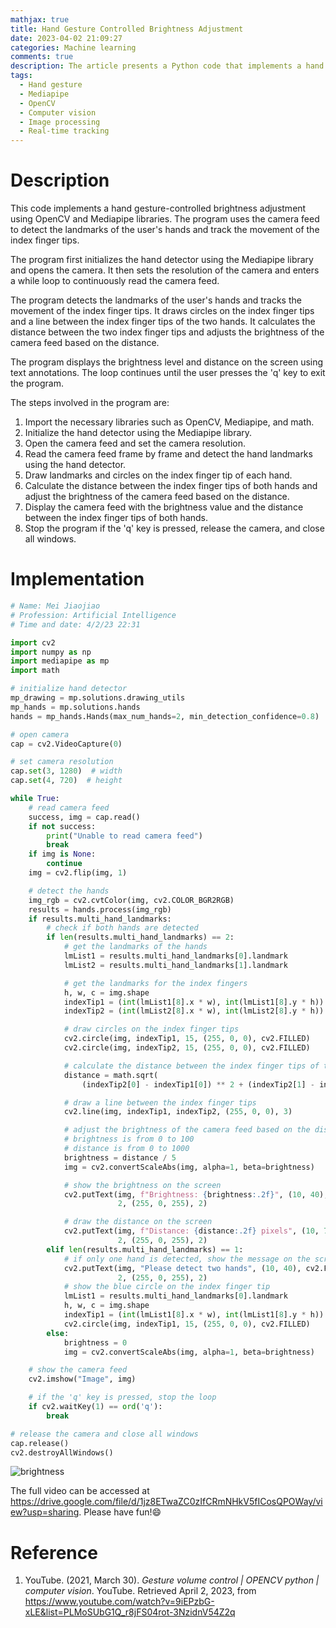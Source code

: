 ```yaml
---
mathjax: true
title: Hand Gesture Controlled Brightness Adjustment
date: 2023-04-02 21:09:27
categories: Machine learning
comments: true
description: The article presents a Python code that implements a hand gesture-controlled brightness adjustment using OpenCV and Mediapipe libraries. The program detects the landmarks of the user's hands and tracks the movement of the index finger tips to adjust the brightness of the camera feed.
tags:
  - Hand gesture
  - Mediapipe
  - OpenCV
  - Computer vision
  - Image processing
  - Real-time tracking
---
```

# Description

This code implements a hand gesture-controlled brightness adjustment using OpenCV and Mediapipe libraries. The program uses the camera feed to detect the landmarks of the user's hands and track the movement of the index finger tips.

The program first initializes the hand detector using the Mediapipe library and opens the camera. It then sets the resolution of the camera and enters a while loop to continuously read the camera feed.

The program detects the landmarks of the user's hands and tracks the movement of the index finger tips. It draws circles on the index finger tips and a line between the index finger tips of the two hands. It calculates the distance between the two index finger tips and adjusts the brightness of the camera feed based on the distance. 

The program displays the brightness level and distance on the screen using text annotations. The loop continues until the user presses the 'q' key to exit the program.

The steps involved in the program are:

1. Import the necessary libraries such as OpenCV, Mediapipe, and math.
2. Initialize the hand detector using the Mediapipe library.
3. Open the camera feed and set the camera resolution.
4. Read the camera feed frame by frame and detect the hand landmarks using the hand detector.
5. Draw landmarks and circles on the index finger tip of each hand.
6. Calculate the distance between the index finger tips of both hands and adjust the brightness of the camera feed based on the distance.
7. Display the camera feed with the brightness value and the distance between the index finger tips of both hands.
8. Stop the program if the 'q' key is pressed, release the camera, and close all windows.

# Implementation
```python
# Name: Mei Jiaojiao
# Profession: Artificial Intelligence
# Time and date: 4/2/23 22:31

import cv2
import numpy as np
import mediapipe as mp
import math

# initialize hand detector
mp_drawing = mp.solutions.drawing_utils
mp_hands = mp.solutions.hands
hands = mp_hands.Hands(max_num_hands=2, min_detection_confidence=0.8)

# open camera
cap = cv2.VideoCapture(0)

# set camera resolution
cap.set(3, 1280)  # width
cap.set(4, 720)  # height

while True:
    # read camera feed
    success, img = cap.read()
    if not success:
        print("Unable to read camera feed")
        break
    if img is None:
        continue
    img = cv2.flip(img, 1)

    # detect the hands
    img_rgb = cv2.cvtColor(img, cv2.COLOR_BGR2RGB)
    results = hands.process(img_rgb)
    if results.multi_hand_landmarks:
        # check if both hands are detected
        if len(results.multi_hand_landmarks) == 2:
            # get the landmarks of the hands
            lmList1 = results.multi_hand_landmarks[0].landmark
            lmList2 = results.multi_hand_landmarks[1].landmark

            # get the landmarks for the index fingers
            h, w, c = img.shape
            indexTip1 = (int(lmList1[8].x * w), int(lmList1[8].y * h))
            indexTip2 = (int(lmList2[8].x * w), int(lmList2[8].y * h))

            # draw circles on the index finger tips
            cv2.circle(img, indexTip1, 15, (255, 0, 0), cv2.FILLED)
            cv2.circle(img, indexTip2, 15, (255, 0, 0), cv2.FILLED)

            # calculate the distance between the index finger tips of the two hands
            distance = math.sqrt(
                (indexTip2[0] - indexTip1[0]) ** 2 + (indexTip2[1] - indexTip1[1]) ** 2)

            # draw a line between the index finger tips
            cv2.line(img, indexTip1, indexTip2, (255, 0, 0), 3)

            # adjust the brightness of the camera feed based on the distance
            # brightness is from 0 to 100
            # distance is from 0 to 1000
            brightness = distance / 5
            img = cv2.convertScaleAbs(img, alpha=1, beta=brightness)

            # show the brightness on the screen
            cv2.putText(img, f"Brightness: {brightness:.2f}", (10, 40), cv2.FONT_HERSHEY_PLAIN,
                        2, (255, 0, 255), 2)

            # draw the distance on the screen
            cv2.putText(img, f"Distance: {distance:.2f} pixels", (10, 70), cv2.FONT_HERSHEY_PLAIN,
                        2, (255, 0, 255), 2)
        elif len(results.multi_hand_landmarks) == 1:
            # if only one hand is detected, show the message on the screen
            cv2.putText(img, "Please detect two hands", (10, 40), cv2.FONT_HERSHEY_PLAIN,
                        2, (255, 0, 255), 2)
            # show the blue circle on the index finger tip
            lmList1 = results.multi_hand_landmarks[0].landmark
            h, w, c = img.shape
            indexTip1 = (int(lmList1[8].x * w), int(lmList1[8].y * h))
            cv2.circle(img, indexTip1, 15, (255, 0, 0), cv2.FILLED)
        else:
            brightness = 0
            img = cv2.convertScaleAbs(img, alpha=1, beta=brightness)

    # show the camera feed
    cv2.imshow("Image", img)

    # if the 'q' key is pressed, stop the loop
    if cv2.waitKey(1) == ord('q'):
        break

# release the camera and close all windows
cap.release()
cv2.destroyAllWindows()
```

![brightness](Hand-Gesture-Controlled-Brightness-Adjustment-with-OpenCV-and-Mediapipe/brightness.gif)

The full video can be accessed at https://drive.google.com/file/d/1jz8ETwaZC0zIfCRmNHkV5fICosQPOWay/view?usp=sharing. Please have fun!😄

# Reference

1. YouTube. (2021, March 30). *Gesture volume control | OPENCV python | computer vision*. YouTube. Retrieved April 2, 2023, from https://www.youtube.com/watch?v=9iEPzbG-xLE&list=PLMoSUbG1Q_r8jFS04rot-3NzidnV54Z2q 
